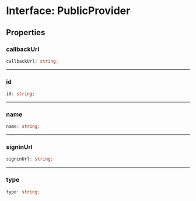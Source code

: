 # Interface: PublicProvider

## Properties

### callbackUrl

```ts
callbackUrl: string;
```

***

### id

```ts
id: string;
```

***

### name

```ts
name: string;
```

***

### signinUrl

```ts
signinUrl: string;
```

***

### type

```ts
type: string;
```
